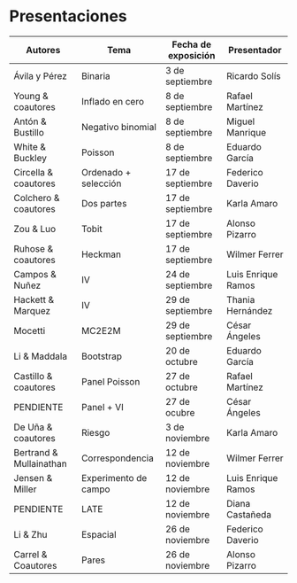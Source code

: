 # Presentaciones

| **Autores** | **Tema** | **Fecha de exposición** | **Presentador** |
  | --- | --- | --- | --- |
  | Ávila y Pérez | Binaria | 3 de septiembre | Ricardo Solís |
  | Young & coautores | Inflado en cero   | 8 de septiembre | Rafael Martínez |
  | Antón & Bustillo | Negativo binomial | 8 de septiembre | Miguel Manrique |
  | White & Buckley | Poisson | 8 de septiembre | Eduardo García |
  | Circella & coautores | Ordenado + selección   | 17 de septiembre | Federico Daverio |
  | Colchero & coautores | Dos partes | 17 de septiembre | Karla Amaro |
  | Zou & Luo | Tobit | 17 de septiembre  |  Alonso Pizarro |
  | Ruhose & coautores | Heckman | 17 de septiembre | Wilmer Ferrer | 
  | Campos & Nuñez | IV | 24 de septiembre | Luis Enrique Ramos |
  | Hackett & Marquez | IV | 29 de septiembre | Thania Hernández |
  | Mocetti | MC2E2M | 29 de septiembre | César Ángeles |
  | Li & Maddala | Bootstrap | 20 de octubre | Eduardo García |
  | Castillo & coautores | Panel Poisson | 27 de octubre | Rafael Martínez |
  | PENDIENTE | Panel + VI | 27 de ocubre | César Ángeles | 
  | De Uña & coautores | Riesgo | 3 de noviembre | Karla Amaro |
  | Bertrand & Mullainathan | Correspondencia | 12 de noviembre | Wilmer Ferrer |
  | Jensen & Miller | Experimento de campo  | 12 de noviembre | Luis Enrique Ramos | 
  | PENDIENTE | LATE | 12 de noviembre | Diana Castañeda |
  | Li & Zhu | Espacial | 26 de noviembre | Federico Daverio |
  | Carrel & Coautores | Pares | 26 de noviembre | Alonso Pizarro |
  